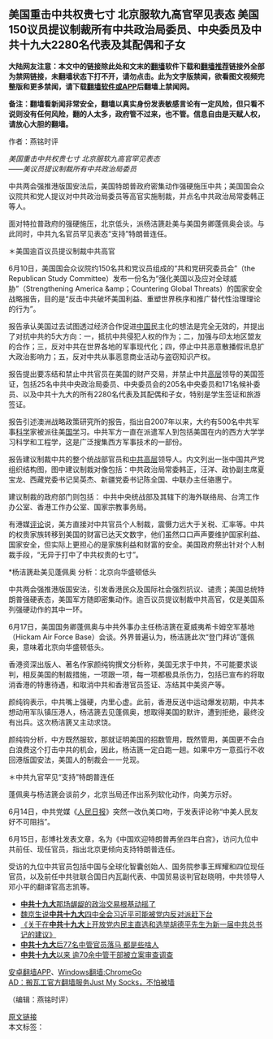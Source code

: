  <h2>美国重击中共权贵七寸 北京服软九高官罕见表态 美国150议员提议制裁所有中共政治局委员、中央委员及中共十九大2280名代表及其配偶和子女</h2> <p class="notice"><b>大陆网友注意：本文中的链接除此处和文末的<a href="https://github.com/bannedbook/fanqiang" >翻墙</a>软件下载和<a href="https://github.com/killgcd/justmysocks/blob/master/README.md">翻墙推荐</a>链接外全部为禁网链接，未翻墙状态下打不开，请勿点击。此为文字版禁闻，欲看图文视频完整版和更多禁闻，请下载<a href="https://github.com/bannedbook/fanqiang">翻墙软件或APP</a>后翻墙上禁闻网。</p><p>备注：翻墙看新闻非常安全，翻墙以真实身份发表敏感言论有一定风险，但只看不说则没有任何风险，翻的人太多，政府管不过来，也不管。信息自由是天赋人权，请放心大胆的翻墙。</b></p>  <div class="entry"> <p>作者：燕铭时评 </p> <p> </p> <p> <i>美国重击中共权贵七寸 北京服软九高官罕见表态<br />&#8212;&#8212;美议员提议制裁所有中共政治局委员 </i></p> <p>中共两会强推港版国安法后&#65292;美国特朗普政府密集动作强硬施压中共&#65307;美国国会众议院共和党人提议对中共政治局委员等高官实施制裁&#65292;并点名中共政治局常委韩正等人&#12290; </p> <p>面对特拉普政府的强硬施压&#65292;北京低头&#65292;派杨洁篪赴美与美国务卿蓬佩奥会谈&#12290;与此同时&#65292;中共九名官员罕见表态&#8220;支持&#8221;特朗普连任&#12290;</p> <p> &#65290;美国逾百议员提议制裁中共高官</p>  <p>6月10日&#65292;美国国会众议院约150名共和党议员组成的&#8220;共和党研究委员会&#8221;&#65288;the Republican Study Committee&#65289;发布一份名为&#8220;强化美国以及应对全球威胁&#8221;&#65288;Strengthening America &amp;amp&#65307;Countering Global Threats&#65289;的国家安全战略报告&#65292;目的是&#8220;反击中共破坏美国利益&#12289;重塑世界秩序和推广替代性治理理论的行为&#8221;&#12290;</p> <p>报告承认美国过去试图透过经济合作促进<span class='wp_keywordlink_affiliate'><a href="https://www.bannedbook.org/" title="中国" target="_blank">中国</a></span>民主化的想法是完全无效的&#65292;并提出了对抗中共的5大方向&#65306;一&#65292;抵抗中共侵犯人权的作为&#65307;二&#65292;加强与印太地区盟友的合作&#65307;三&#65292;反对中共在世界各地的军事现代化&#65307;四&#65292;停止中共恶意散播假讯息扩大政治影响力&#65307;五&#65292;反对中共从事恶意商业活动与盗窃知识产权&#12290;</p> <p>报告提出要冻结和禁止中共官员在美国的财产交易&#65292;并禁止中共<span class='wp_keywordlink_affiliate'><a href="https://www.bannedbook.org/bnews/ccpdope/" title="中共高层内幕" target="_blank">高层</a></span>领导的美国签证&#65292;包括25名中共中央政治局委员&#12289;中央委员会的205名中央委员和171名候补委员&#12289;以及中共十九大的所有2280名代表及其配偶和子女&#65292;特别是学生签证和旅游签证&#12290;</p> <p> 报告引述澳洲战略政策研究所的报告&#65292;指出自2007年以来&#65292;大约有500名中共军事<span class='wp_keywordlink'><a href="https://www.bannedbook.org/forum11/topic309.html" title="禁片：“科学”的棍子" target="_blank">科学</a></span>家被派往美<span class='wp_keywordlink'><a href="https://www.bannedbook.org/forum24/" title="国学传统文化禁书" target="_blank">国学</a></span>习&#12290;中共军方一直在派遣军人到包括美国在内的西方大学学习科学和工程学&#65292;这是广泛搜集西方军事技术的一部份&#12290;</p> <p>报告建议制裁中共的整个统战部官员和<span class='wp_keywordlink_affiliate'><a href="https://www.bannedbook.org/bnews/ccpdope/" title="中共高层" target="_blank">中共高层</a></span>领导人&#12290;内文列出一张中国共产党组织结构图&#65292;图中建议制裁对像包括&#65306;中共政治局常委韩正&#65292;汪洋&#12289;政协副主席夏宝龙&#12289;西藏党委书记吴英杰&#12289;新疆党委书记陈全国&#12289;中联办主任骆惠宁&#12290;</p> <p>建议制裁的政府部门则包括&#65306; 中共中央统战部及其辖下的海外联络局&#12289;台湾工作办公室&#12289;香港工作办公室&#12289;国家宗教事务局&#12290; </p>  <p>有港媒<span class='wp_keywordlink_affiliate'><a href="https://www.bannedbook.org/bnews/comments/" title="新闻评论" target="_blank">评论</a></span>说&#65292;美方直接对中共官员个人制裁&#65292;震慑力远大于关税&#12289;汇率等&#12290;中共的权贵家族转移到美国的财富已达天文数字&#65292;他们虽然口口声声要维护国家利益&#12289;国家安全&#65292;但实际上更担心的是家族利益和财富的安全&#12290;美国政府祭出针对个人制裁手段&#65292;&#8220;无异于打中了中共权贵的七寸&#8221;&#12290;</p> <p> *杨洁篪赴美见蓬佩奥 分析&#65306;北京向华盛顿低头</p> <p>中共两会强推港版国安法&#65292;引发香港民众及国际社会强烈抗议&#12289;谴责&#65307;美国总统特朗普强硬表态&#65292;美国军方随即密集动作&#12290;逾百议员提议制裁中共高官&#65292;仅是美国系列强硬动作的其中一环&#12290;</p> <p>6月17日&#65292;美国国务卿蓬佩奥与中共外事办主任杨洁篪在夏威夷希卡姆空军基地&#65288;Hickam Air Force Base&#65289;会谈&#12290;外界普遍认为&#65292;杨洁篪此次&#8220;登门拜访&#8221;蓬佩奥&#65292;意味着北京向华盛顿低头&#12290;</p> <p>香港资深出版人&#12289;著名作家颜纯钩撰文分析称&#65292;美国无求于中共&#65292;不可能要求谈判&#65292;相反美国的制裁措施&#65292;一项跟一项&#65292;每一项都极具杀伤力&#65292;包括已宣布的将取消香港的特惠待遇&#65292;和取消中共和香港官员签证&#12289;冻结其中美资产等&#12290;</p> <p>颜纯钩表示&#65292;中共嘴上强硬&#65292;内里心虚&#12290;此前&#65292;香港反送中运动爆发初期&#65292;中共本想动用军队镇压港人&#65292;杨洁篪去见蓬佩奥&#65292;想取得美国的默许&#65292;遭到拒绝&#65292;最终没有出兵&#12290;这次杨洁篪又主动求饶&#12290;</p>  <p> 颜纯钩分析&#65292;中方既然服软&#65292;那就证明美国的招数管用&#65292;既然管用&#65292;美国更不会白白浪费这个打击中共的机会&#65292;因此&#65292;杨洁篪一定白跑一趟&#12290;如果中方一意孤行不收回港版国安法&#65292;美国人的制裁会一一兑现&#12290;</p> <p>&#65290;中共九官罕见&#8220;支持&#8221;特朗普连任</p> <p>蓬佩奥与杨洁篪会谈前夕&#65292;北京当局还作出系列软化动作&#65292;向美方示好&#12290;</p> <p>6月14日&#65292;中共党媒&#12298;<span class='wp_keywordlink'><a href="https://www.bannedbook.org/forum2/topic109.html" title="透视人民日报" target="_blank">人民日报</a></span>&#12299;突然一改仇美口吻&#65292;于发表评论称&#8220;中美人民友好不可阻挡&#8221;&#12290;</p> <p>6月15日&#65292;彭博社发表文章&#65292;名为&#12298;中国欢迎特朗普再坐四年白宫&#12299;&#65292;访问九位中共前任&#12289;现任官员&#65292;指出北京更倾向支持特朗普连任&#12290;</p> <p>受访的九位中共官员包括中国与全球化智囊创始人&#12289;国务院参事王辉耀和四位现任官员&#65292;以及前任中共驻联合国日内瓦副代表&#12289;中国贸易谈判官赵晓明&#65292;中共领导人邓小平的翻译官高志凯等&#12290;</p>  <ul class='op-related-articles' title='相关阅读'> <li><a href='https://www.bannedbook.org/bnews/topimagenews/20191022/1210974.html' target='_blank'><b>中共十九大</b>那场龌龊的政治交易根基动摇了</a></li> <li><a href='https://www.bannedbook.org/bnews/bannedvideo/20190429/1120423.html' target='_blank'>魏京生说<b>中共十九大</b>四中全会习近平可能被党内反对派赶下台</a></li> <li><a href='https://www.bannedbook.org/bnews/baitai/20190418/1115759.html' target='_blank'>《关于在<b>中共十九大</b>上开放党内民主直选和选举胡德平先生为新一届中共总书记的建议》</a></li> <li><a href='https://www.bannedbook.org/bnews/cbnews/20190319/1099658.html' target='_blank'><b>中共十九大</b>后77名中管官员落马 都是些啥人</a></li> <li><a href='https://www.bannedbook.org/bnews/baitai/20190106/1059797.html' target='_blank'><b>中共十九大</b>以来 逾70余中管干部被立案审查调查</a></li> </ul> <div class="texttj"> <a href="https://github.com/bannedbook/fanqiang/wiki/%E7%A6%81%E9%97%BB%E7%BD%91%E5%AE%89%E5%8D%93%E7%BF%BB%E5%A2%99%E6%96%B0%E9%97%BBAPP" target="_blank">安卓翻墙APP</a>、<a href="https://github.com/bannedbook/fanqiang/wiki/Chrome%E4%B8%80%E9%94%AE%E7%BF%BB%E5%A2%99%E5%8C%85" target="_blank">Windows翻墙:ChromeGo</a><br/> <a href="https://github.com/killgcd/justmysocks/blob/master/README.md" target="_blank">AD：搬瓦工官方翻墙服务Just My Socks，不怕被墙</a> </div><p> &#65288;编辑&#65306;燕铭时评&#65289; </p><a name='sharetosocial'></a>         <div><a href='https://www.bannedbook.org/bnews/comments/20200618/1346839.html'>原文链接</a></div>  </div><!--END ENTRY--> <div class="postfooter"> <div>本文标签：</div>  </div><!--END POSTFOOTER--> 